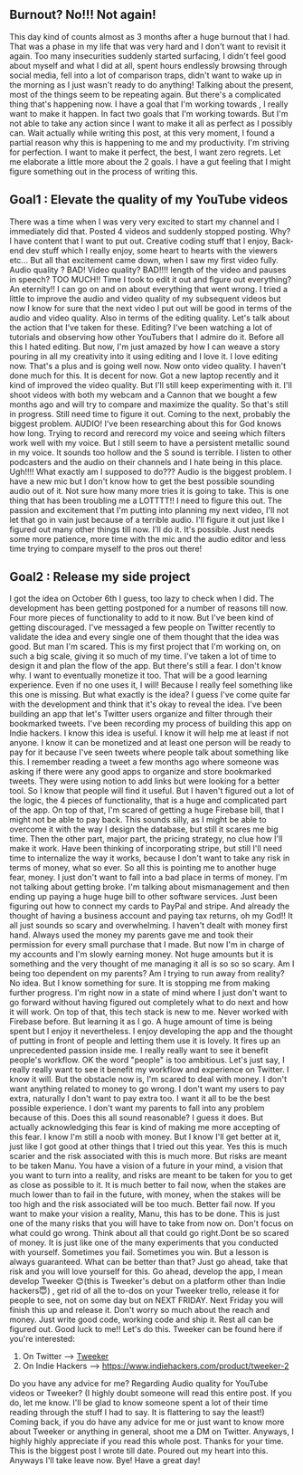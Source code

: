 ## Burnout? No!!! Not again!

This day kind of counts almost as 3 months after a huge burnout that I had. That was a phase in my life that was very hard and I don't want to revisit it again. Too many insecurities suddenly started surfacing, I didn't feel good about myself and what I did at all, spent hours endlessly browsing through social media, fell into a lot of comparison traps, didn't want to wake up in the morning as I just wasn't ready to do anything! Talking about the present, most of the things seem to be repeating again. But there's a complicated thing that's happening now. I have a goal that I'm working towards , I really want to make it happen. In fact two goals that I'm working towards. But I'm not able to take any action since I want to make it all as perfect as I possibly can. Wait actually while writing this post, at this very moment, I found a partial reason why this is happening to me and my productivity. I'm striving for perfection. I want to make it perfect, the best, I want zero regrets. Let me elaborate a little more about the 2 goals. I have a gut feeling that I might figure something out in the process of writing this. 

## Goal1 : Elevate the quality of my YouTube videos

There was a time when I was very very excited to start my channel and I immediately did that. Posted 4 videos and suddenly stopped posting. Why? I have content that I want to put out. Creative coding stuff that I enjoy, Back-end dev stuff which I really enjoy, some heart to hearts with the viewers etc... But all that excitement came down, when I saw my first video fully. Audio quality ? BAD! Video quality? BAD!!!! length of the video and pauses in speech? TOO MUCH!! Time I took to edit it out and figure out everything? An eternity!! I can go on and on about everything that went wrong. I tried a little to improve the audio and video quality of my subsequent videos but now I know for sure that the next video I put out will be good in terms of the audio and video quality. Also in terms of the editing quality. Let's talk about the action that I've taken for these. Editing? I've been watching a lot of tutorials and observing how other YouTubers that I admire do it. Before all this I hated editing. But now, I'm just amazed by how I can weave a story pouring in all my creativity into it using editing and I love it. I love editing now. That's a plus and is going well now. Now onto video quality. I haven't done much for this. It is decent for now. Got a new laptop recently and it kind of improved the video quality. But I'll still keep experimenting with it. I'll shoot videos with both my webcam and a Cannon that we bought a few months ago and will try to compare and maximize the quality. So that's still in progress. Still need time to figure it out. Coming to the next, probably the biggest problem. AUDIO! I've been researching about this for God knows how long. Trying to record and rerecord my voice and seeing which filters work well with my voice. But I still seem to have a persistent metallic sound in my voice. It sounds too hollow and the S sound is terrible. I listen to other podcasters and the audio on their channels and I hate being in this place. Ugh!!!! What exactly am I supposed to do??? Audio is the biggest problem. I have a new mic but I don't know how to get the best possible sounding audio out of it. Not sure how many more tries it is going to take. This is one thing that has been troubling me a LOTTTT!! I need to figure this out. The passion and excitement that I'm putting into planning my next video, I'll not let that go in vain just because of a terrible audio. I'll figure it out just like I figured out many other things till now. I'll do it. It's possible. Just needs some more patience, more time with the mic and the audio editor and less time trying to compare myself to the pros out there! 

## Goal2 : Release my side project 

I got the idea on October 6th I guess, too lazy to check when I did. The development has been getting postponed for a number of reasons till now. Four more pieces of functionality to add to it now. But I've been kind of getting discouraged. I've messaged a few people on Twitter recently to validate the idea and every single one of them thought that the idea was good. But man I'm scared. This is my first project that I'm working on, on such a big scale, giving it so much of my time. I've taken a lot of time to design it and plan the flow of the app. But there's still a fear. I don't know why. I want to eventually monetize it too. That will be a good learning experience. Even if no one uses it, I will! Because I really feel something like this one is missing. But what exactly is the idea? I guess I've come quite far with the development and think that it's okay to reveal the idea. I've been building an app that let's Twitter users organize and filter through their bookmarked tweets. I've been recording my process of building this app on Indie hackers. I know this idea is useful. I know it will help me at least if not anyone. I know it can be monetized and at least one person will be ready to pay for it because I've seen tweets where people talk about something like this. I remember reading a tweet a few months ago where someone was asking if there were any good apps to organize and store bookmarked tweets. They were using notion to add links but were looking for a better tool. So I know that people will find it useful. But I haven't figured out a lot of the logic, the 4 pieces of functionality, that is a huge and complicated part of the app. On top of that, I'm scared of getting a huge Firebase bill, that I might not be able to pay back. This sounds silly, as I might be able to overcome it with the way I design the database, but still it scares me big time. Then the other part, major part, the pricing strategy, no clue how I'll make it work. Have been thinking of incorporating stripe, but still I'll need time to internalize the way it works, because I don't want to take any risk in terms of money, what so ever. So all this is pointing me to another huge fear, money. I just don't want to fall into a bad place in terms of money. I'm not talking about getting broke. I'm talking about mismanagement and then ending up paying a huge huge bill to other software services. Just been figuring out how to connect my cards to PayPal and stripe. And already the thought of having a business account and paying tax returns, oh my God!! It all just sounds so scary and overwhelming. I haven't dealt with money first hand. Always used the money my parents gave me and took their permission for every small purchase that I made. But now I'm in charge of my accounts and I'm slowly earning money. Not huge amounts but it is something and the very thought of me managing it all is so so so scary. Am I being too dependent on my parents? Am I trying to run away from reality? No idea. But I know something for sure. It is stopping me from making further progress. I'm right now in a state of mind where I just don't want to go forward without having figured out completely what to do next and how it will work. On top of that, this tech stack is new to me. Never worked with Firebase before. But learning it as I go. A huge amount of time is being spent but I enjoy it nevertheless. I enjoy developing the app and the thought of putting in front of people and letting them use it is lovely. It fires up an unprecedented passion inside me. I really really want to see it benefit people's workflow. OK the word "people" is too ambitious. Let's just say, I really really want to see it benefit my workflow and experience on Twitter. I know it will. But the obstacle now is, I'm scared to deal with money. I don't want anything related to money to go wrong. I don't want my users to pay extra, naturally I don't want to pay extra too. I want it all to be the best possible experience. I don't want my parents to fall into any problem because of this. Does this all sound reasonable? I guess it does. But actually acknowledging this fear is kind of making me more accepting of this fear. I know I'm still a noob with money. But I know I'll get better at it, just like I got good at other things that I tried out this year. Yes this is much scarier and the risk associated with this is much more. But risks are meant to be taken Manu. You have a vision of a future in your mind, a vision that you want to turn into a reality, and risks are meant to be taken for you to get as close as possible to it. It is much better to fail now, when the stakes are much lower than to fail in the future, with money, when the stakes will be too high and the risk associated will be too much. Better fail now. If you want to make your vision a reality, Manu, this has to be done. This is just one of the many risks that you will have to take from now on. Don't focus on what could go wrong. Think about all that could go right.Dont be so scared of money. It is just like one of the many experiments that you conducted with yourself. Sometimes you fail. Sometimes you win. But a lesson is always guaranteed. What can be better than that? Just go ahead, take that risk and you will love yourself for this. Go ahead, develop the app, I mean develop Tweeker 😊(this is Tweeker's debut on a platform other than Indie hackers😇) , get rid of all the to-dos on your Tweeker trello, release it for people to see, not on some day but on NEXT FRIDAY. Next Friday you will finish this up and release it. Don't worry so much about the reach and money. Just write good code, working code and ship it. Rest all can be figured out. Good luck to me!! Let's do this. 
Tweeker can be found here if you're interested:
1) On Twitter --> [Tweeker](https://twitter.com/tweeker_app)
2) On Indie Hackers --> https://www.indiehackers.com/product/tweeker-2

Do you have any advice for me? Regarding Audio quality for YouTube videos or Tweeker? (I highly doubt someone will read this entire post. If you do, let me know. I'll be glad to know someone spent a lot of their time reading through the stuff I had to say. It is flattering to say the least!) Coming back, if you do have any advice for me or just want to know more about Tweeker or anything in general, shoot me a DM on Twitter. 
Anyways, I highly highly appreciate if you read this whole post. Thanks for your time. This is the biggest post I wrote till date. Poured out my heart into this. Anyways I'll take leave now. Bye! Have a great day! 